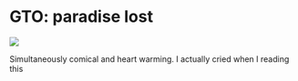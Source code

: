 # GTO: paradise lost

![](https://external-content.duckduckgo.com/iu/?u=https%3A%2F%2Ftse4.explicit.bing.net%2Fth%3Fid%3DOIP.SKkEkXbgwEAersJ1aG3z2QHaKq%26pid%3DApi&f=1)

Simultaneously comical and heart warming. I actually cried when I reading this

<!-- Prince Kaizen Namwali -->
